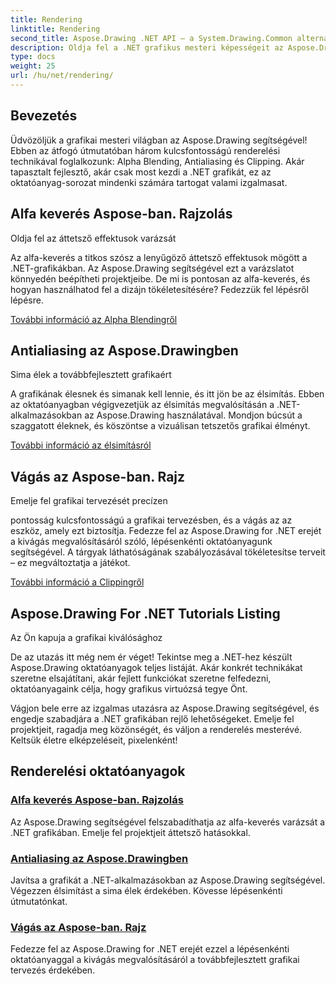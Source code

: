 ```yaml
---
title: Rendering
linktitle: Rendering
second_title: Aspose.Drawing .NET API – a System.Drawing.Common alternatívája
description: Oldja fel a .NET grafikus mesteri képességeit az Aspose.Drawing segítségével! Emelje fel a projekteket alfa keveréssel az áttetsző hatásokért. Ismerje meg az élsimítást és a kivágást a továbbfejlesztett tervek érdekében.
type: docs
weight: 25
url: /hu/net/rendering/
---
```

## Bevezetés

Üdvözöljük a grafikai mesteri világban az Aspose.Drawing segítségével! Ebben az átfogó útmutatóban három kulcsfontosságú renderelési technikával foglalkozunk: Alpha Blending, Antialiasing és Clipping. Akár tapasztalt fejlesztő, akár csak most kezdi a .NET grafikát, ez az oktatóanyag-sorozat mindenki számára tartogat valami izgalmasat.

## Alfa keverés Aspose-ban. Rajzolás
Oldja fel az áttetsző effektusok varázsát

Az alfa-keverés a titkos szósz a lenyűgöző áttetsző effektusok mögött a .NET-grafikákban. Az Aspose.Drawing segítségével ezt a varázslatot könnyedén beépítheti projektjeibe. De mi is pontosan az alfa-keverés, és hogyan használhatod fel a dizájn tökéletesítésére? Fedezzük fel lépésről lépésre.

[További információ az Alpha Blendingről](./alpha-blending/)

## Antialiasing az Aspose.Drawingben
Sima élek a továbbfejlesztett grafikaért

A grafikának élesnek és simanak kell lennie, és itt jön be az élsimítás. Ebben az oktatóanyagban végigvezetjük az élsimítás megvalósításán a .NET-alkalmazásokban az Aspose.Drawing használatával. Mondjon búcsút a szaggatott éleknek, és köszöntse a vizuálisan tetszetős grafikai élményt.

[További információ az élsimításról](./antialiasing/)

## Vágás az Aspose-ban. Rajz
Emelje fel grafikai tervezését precízen

pontosság kulcsfontosságú a grafikai tervezésben, és a vágás az az eszköz, amely ezt biztosítja. Fedezze fel az Aspose.Drawing for .NET erejét a kivágás megvalósításáról szóló, lépésenkénti oktatóanyagunk segítségével. A tárgyak láthatóságának szabályozásával tökéletesítse terveit – ez megváltoztatja a játékot.

[További információ a Clippingről](./clipping/)

## Aspose.Drawing For .NET Tutorials Listing
Az Ön kapuja a grafikai kiválósághoz

De az utazás itt még nem ér véget! Tekintse meg a .NET-hez készült Aspose.Drawing oktatóanyagok teljes listáját. Akár konkrét technikákat szeretne elsajátítani, akár fejlett funkciókat szeretne felfedezni, oktatóanyagaink célja, hogy grafikus virtuózsá tegye Önt.

Vágjon bele erre az izgalmas utazásra az Aspose.Drawing segítségével, és engedje szabadjára a .NET grafikában rejlő lehetőségeket. Emelje fel projektjeit, ragadja meg közönségét, és váljon a renderelés mesterévé. Keltsük életre elképzeléseit, pixelenként!
## Renderelési oktatóanyagok
### [Alfa keverés Aspose-ban. Rajzolás](./alpha-blending/)
Az Aspose.Drawing segítségével felszabadíthatja az alfa-keverés varázsát a .NET grafikában. Emelje fel projektjeit áttetsző hatásokkal.
### [Antialiasing az Aspose.Drawingben](./antialiasing/)
Javítsa a grafikát a .NET-alkalmazásokban az Aspose.Drawing segítségével. Végezzen élsimítást a sima élek érdekében. Kövesse lépésenkénti útmutatónkat.
### [Vágás az Aspose-ban. Rajz](./clipping/)
Fedezze fel az Aspose.Drawing for .NET erejét ezzel a lépésenkénti oktatóanyaggal a kivágás megvalósításáról a továbbfejlesztett grafikai tervezés érdekében.